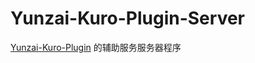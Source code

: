 # Yunzai-Kuro-Plugin-Server
 
[Yunzai-Kuro-Plugin](https://github.com/TomyJan/Yunzai-Kuro-Plugin) 的辅助服务服务器程序

